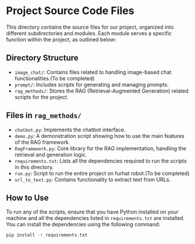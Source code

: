 # Project Source Code Files

This directory contains the source files for our project, organized into different subdirectories and modules. Each module serves a specific function within the project, as outlined below:

## Directory Structure

- `image_chat/`: Contains files related to handling image-based chat functionalities.(To be completed)
- `prompt/`: Includes scripts for generating and managing prompts.
- `rag_methods/`: Stores the RAG (Retrieval-Augmented Generation) related scripts for the project.

## Files in `rag_methods/`

- `chatbot.py`: Implements the chatbot interface.
- `demo.py`: A demonstration script showing how to use the main features of the RAG framework.
- `RagFramework.py`: Core library for the RAG implementation, handling the retrieval and generation logic.
- `requirements.txt`: Lists all the dependencies required to run the scripts in this directory.
- `run.py`: Script to run the entire project on furhat robot.(To be completed)
- `url_to_text.py`: Contains functionality to extract text from URLs.

## How to Use

To run any of the scripts, ensure that you have Python installed on your machine and all the dependencies listed in `requirements.txt` are installed. You can install the dependencies using the following command:

```bash
pip install -r requirements.txt



